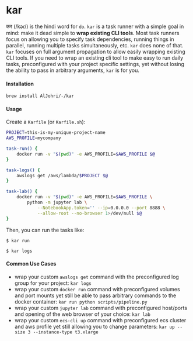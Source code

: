 # kar

कर (/kəɾ/) is the hindi word for `do`. `kar` is a task runner with a simple goal in mind: make it dead simple to **wrap existing CLI tools**. Most task runners focus on allowing you to specify task dependencies, running things in parallel, running multiple tasks simultaneously, etc. `kar` does none of that. `kar` focuses on full argument propagation to allow easily wrapping existing CLI tools. If you need to wrap an existing cli tool to make easy to run daily tasks, preconfigured with your project specific settings, yet without losing the ability to pass in arbitrary arguments, `kar` is for you.

#### Installation

```
brew install AlJohri/-/kar
```

#### Usage

Create a `Karfile` (or `Karfile.sh`):

```bash
PROJECT=this-is-my-unique-project-name
AWS_PROFILE=mycompany

task-run() {
	docker run -v "$(pwd)" -e AWS_PROFILE=$AWS_PROFILE $@
}

task-logs() {
	awslogs get /aws/lambda/$PROJECT $@
}

task-lab() {
	docker run -v "$(pwd)" -e AWS_PROFILE=$AWS_PROFILE \
		python -m jupyter lab \
            --NotebookApp.token='' --ip=0.0.0.0 --port 8888 \
            --allow-root --no-browser 1>/dev/null $@
}
```

Then, you can run the tasks like:

```
$ kar run
```

```
$ kar logs
```

#### Common Use Cases

- wrap your custom `awslogs get` command with the preconfigured log group for your project: `kar logs`
- wrap your custom `docker run` command with preconfigured volumes and port mounts yet still be able to pass arbitrary commands to the docker container: `kar run python scripts/pipeline.py`
- wrap your custom `jupyter lab` command with preconfigured host/ports and opening of the web browser of your choice: `kar lab`
- wrap your custom `ecs-cli up` command with preconfigured ecs cluster and aws profile yet still allowing you to change parameters: `kar up --size 3 --instance-type t3.xlarge`
